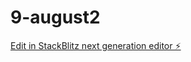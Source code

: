 # 9-august2

[Edit in StackBlitz next generation editor ⚡️](https://stackblitz.com/~/github.com/azprog79/9-august2)